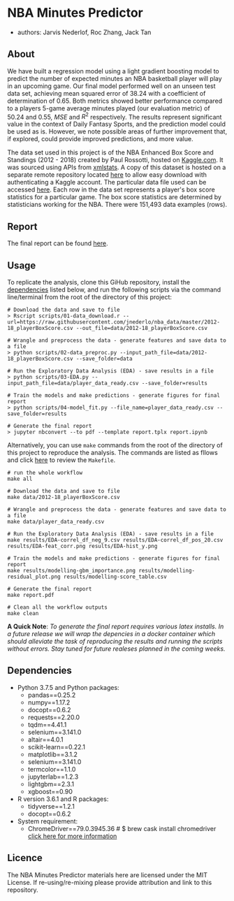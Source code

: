 # NBA Minutes Predictor

- authors: Jarvis Nederlof, Roc Zhang, Jack Tan

## About

We have built a regression model using a light gradient boosting model to predict the number of expected minutes an NBA basketball player will play in an upcoming game. Our final model performed well on an unseen test data set, achieving mean squared error of 38.24 with a coefficient of determination of 0.65. Both metrics showed better performance compared to a players 5-game average minutes played (our evaluation metric) of 50.24 and 0.55, $MSE$ and $R^2$ respectively. The results represent significant value in the context of Daily Fantasy Sports, and the prediction model could be used as is. However, we note possible areas of further improvement that, if explored, could provide improved predictions, and more value.

The data set used in this project is of the NBA Enhanced Box Score and Standings (2012 - 2018) created by Paul Rossotti, hosted on [Kaggle.com](https://www.kaggle.com/pablote/nba-enhanced-stats#2012-18_playerBoxScore.csv). It was sourced using APIs from [xmlstats](https://erikberg.com/api). A copy of this dataset is hosted on a separate remote repository located [here](https://github.com/jnederlo/nba_data) to allow easy download with authenticating a Kaggle account. The particular data file used can be accessed [here](https://github.com/jnederlo/nba_data/blob/master/2012-18_playerBoxScore.csv). Each row in the data set represents a player's box score statistics for a particular game. The box score statistics are determined by statisticians working for the NBA. There were 151,493 data examples (rows).

## Report

The final report can be found [here](https://github.com/UBC-MDS/DSCI_522_group408/blob/master/report.pdf).

## Usage

To replicate the analysis, clone this GiHub repository, install the [dependencies](#dependencies) listed below, and run the following scripts via the command line/terminal from the root of the directory of this project:

```
# Download the data and save to file
> Rscript scripts/01-data_download.r --url=https://raw.githubusercontent.com/jnederlo/nba_data/master/2012-18_playerBoxScore.csv --out_file=data/2012-18_playerBoxScore.csv
```
```
# Wrangle and preprocess the data - generate features and save data to a file
> python scripts/02-data_preproc.py --input_path_file=data/2012-18_playerBoxScore.csv --save_folder=data
```
```
# Run the Exploratory Data Analysis (EDA) - save results in a file
> python scripts/03-EDA.py --input_path_file=data/player_data_ready.csv --save_folder=results
```
```
# Train the models and make predictions - generate figures for final report
> python scripts/04-model_fit.py --file_name=player_data_ready.csv --save_folder=results
```
```
# Generate the final report
> jupyter nbconvert --to pdf --template report.tplx report.ipynb
```

Alternatively, you can use `make` commands from the root of the directory of this project to reproduce the analysis. The commands are listed as fllows and click [here](https://github.com/UBC-MDS/DSCI_522_group408/blob/master/Makefile) to review the `Makefile`.  
```
# run the whole workflow
make all

# Download the data and save to file
make data/2012-18_playerBoxScore.csv

# Wrangle and preprocess the data - generate features and save data to a file
make data/player_data_ready.csv

# Run the Exploratory Data Analysis (EDA) - save results in a file
make results/EDA-correl_df_neg_9.csv results/EDA-correl_df_pos_20.csv results/EDA-feat_corr.png results/EDA-hist_y.png

# Train the models and make predictions - generate figures for final report
make results/modelling-gbm_importance.png results/modelling-residual_plot.png results/modelling-score_table.csv 

# Generate the final report
make report.pdf

# Clean all the workflow outputs
make clean
```

__A Quick Note__: _To generate the final report requires various latex installs. In a future release we will wrap the depencies in a docker container which should alleviate the task of reproducing the results and running the scripts without errors. Stay tuned for future realeses planned in the coming weeks._


## Dependencies

 - Python 3.7.5 and Python packages:
	 - pandas==0.25.2
	 - numpy==1.17.2
	 - docopt==0.6.2
	 - requests==2.20.0
	 - tqdm==4.41.1
	 - selenium==3.141.0
	 - altair==4.0.1
	 - scikit-learn==0.22.1
	 - matplotlib==3.1.2
	 - selenium==3.141.0
	 - termcolor==1.1.0
	 - jupyterlab==1.2.3
	 - lightgbm==2.3.1
	 - xgboost==0.90
 - R version 3.6.1 and R packages:
	 - tidyverse==1.2.1
	 - docopt==0.6.2
 - System requirement:
	 - ChromeDriver==79.0.3945.36 # $ brew cask install chromedriver
	 [click here for more information](https://altair-viz.github.io/user_guide/saving_charts.html)
	 



## Licence

The NBA Minutes Predictor materials here are licensed under the MIT License. If re-using/re-mixing please provide attribution and link to this repository.